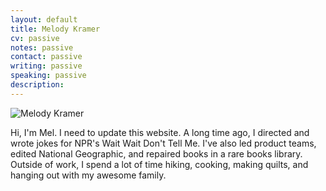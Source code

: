 ```yaml
---
layout: default
title: Melody Kramer
cv: passive
notes: passive
contact: passive
writing: passive
speaking: passive
description:
---
```


<div class="row marketing">
	<div class="col-sm-4">
	<img  class="img-circle avatar" alt="Melody Kramer" src="img/headshot.jpg">
	</div>
	<div itemscope itemtype="http://data-vocabulary.org/Person" class="col-sm-8"></div>
	<p class="lead" markdown="1">Hi, I'm <span itemprop="name">Mel</span>. I need to update this website. A long time ago, I directed and wrote jokes for NPR's Wait Wait Don't Tell Me. I've also led product teams, edited National Geographic, and repaired books in a rare books library. Outside of work, I spend a lot of time hiking, cooking, making quilts, and hanging out with my awesome family.</p>
</div>
	
